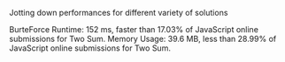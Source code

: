 Jotting down performances for different variety of solutions

BurteForce
Runtime: 152 ms, faster than 17.03% of JavaScript online submissions for Two Sum.
Memory Usage: 39.6 MB, less than 28.99% of JavaScript online submissions for Two Sum.
